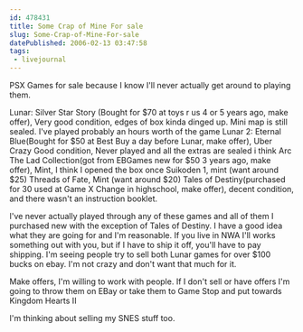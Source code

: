 ```yaml
---
id: 478431
title: Some Crap of Mine For sale
slug: Some-Crap-of-Mine-For-sale
datePublished: 2006-02-13 03:47:58
tags:
 - livejournal
---
```


PSX Games for sale because I know I'll never actually get around to playing them.

Lunar: Silver Star Story (Bought for $70 at toys r us 4 or 5 years ago, make offer), Very good condition, edges of box kinda dinged up. Mini map is still sealed. I've played probably an hours worth of the game
Lunar 2: Eternal Blue(Bought for $50 at Best Buy a day before Lunar, make offer), Uber Crazy Good condition, Never played and all the extras are sealed i think
Arc The Lad Collection(got from EBGames new for $50 3 years ago, make offer), Mint, I think I opened the box once
Suikoden 1, mint (want around $25)
Threads of Fate, Mint (want around $20)
Tales of Destiny(purchased for 30 used at Game X Change in highschool, make offer), decent condition, and there wasn't an instruction booklet.

I've never actually played through any of these games and all of them I purchased new with the exception of Tales of Destiny. I have a good idea what they are going for and I'm reasonable. If you live in NWA I'll works something out with you, but if I have to ship it off, you'll have to pay shipping. I'm seeing people try to sell both Lunar games for over $100 bucks on ebay. I'm not crazy and don't want that much for it.

Make offers, I'm willing to work with people. If I don't sell or have offers I'm going to throw them on EBay or take them to Game Stop and put towards Kingdom Hearts II

I'm thinking about selling my SNES stuff too.
